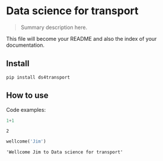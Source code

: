 # Data science for transport
> Summary description here.


This file will become your README and also the index of your documentation.

## Install

`pip install ds4transport`

## How to use

Code examples:

```python
1+1
```




    2



```python
wellcome('Jim')
```




    'Wellcome Jim to Data science for transport'


